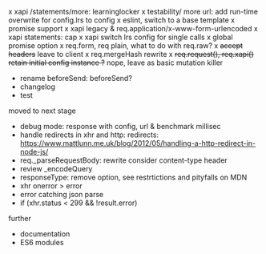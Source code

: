 x xapi /statements/more: learninglocker
x testability/ more url: add run-time overwrite for config.lrs to config
x eslint, switch to a base template
x promise support
x xapi legacy & req.application/x-www-form-urlencoded
x xapi statements: cap
x xapi switch lrs config for single calls
x global promise option
x req.form, req plain, what to do with req.raw?
x ~~accept headers~~ leave to client
x req.mergeHash rewrite
x ~~req.request(), req.xapi() retain initial config instance ?~~ nope, leave as basic mutation killer
- rename beforeSend: beforeSend?
- changelog
- test

moved to next stage

- debug mode: response with config, url & benchmark millisec
- handle redirects in xhr and http: redirects: https://www.mattlunn.me.uk/blog/2012/05/handling-a-http-redirect-in-node-js/
- req._parseRequestBody: rewrite consider content-type header
- review _encodeQuery
- responseType: remove option, see restrtictions and pityfalls on MDN
- xhr onerror > error
- error catching json parse
- if (xhr.status < 299 && !result.error)

further

- documentation
- ES6 modules
